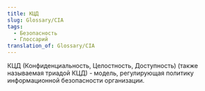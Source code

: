 ```yaml
---
title: КЦД
slug: Glossary/CIA
tags:
  - Безопасность
  - Глоссарий
translation_of: Glossary/CIA
---
```


КЦД (Конфиденциальность, Целостность, Доступность) (также называемая триадой КЦД) - модель, регулирующая политику информационной безопасности организации.

